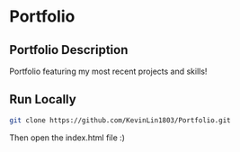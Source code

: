 # Portfolio

## Portfolio Description
Portfolio featuring my most recent projects and skills! 

## Run Locally

```bash
git clone https://github.com/KevinLin1803/Portfolio.git
```

Then open the index.html file :)
